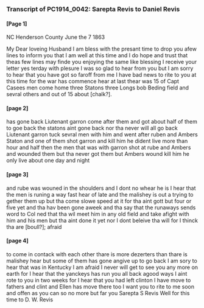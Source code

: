 ### Transcript of PC1914_0042: Sarepta Revis to Daniel Revis   

#### [Page 1]
NC Henderson County June the 7 1863

My Dear loveing Husband   I am bless with the presant   time to drop you afew lines   to inform you that I am   well at this time and I   do hope and trust that   theas few lines may finde   you enjoying the same like   blessing  I receive your letter   yes terday with plesure   I was so glad to hear from   you but I am sorry to hear   that you have got so faroff   from me  I have bad news   to rite to you at this time   for the war has commence   hear at last  thear was 15   of Capt Casees men come   home  three Statons  three   Longs  bob Beding field   and sevral others and   out of 15 about [chalk?].   

#### [page 2]   

has gone back  Liutenant   garron come after them   and got about half of them   to goe back  the statons   aint gone back nor tha   never will all go back   Liutenant garron tuck   sevral men with him   and went after ruben   and Ambers Staton   and one of them shot   garron and kill him   he dident live more than   hour and half  then the   men that was with garron   shot at rube and   Ambers and wounded   them but tha never got   them but Ambers wound   kill him  he only live   about one day and night    

#### [page 3]

and rube was wouned in the   shoulders and I dont no   whear he is  I hear that   the men is runing a   way fast hear of late and   the malishey is out a   trying to gether them   up but tha come slowe   speed at it for tha aint   gott but four or   five yet and tha hav   been gone aweek and tha   say that the runaways   sends word to Col   <??t?> ned that tha wil   meet him in any old   field and take afight   with him and his men   but tha aint done it yet   nor I dont beleive tha   will for I thinck tha    are [boull?]; afraid   

#### [page 4]

to come in contack with   each other  thare is   more dezerters than   thare is malishey hear   but some of them has   gone angive up to go back   I am sory to hear that   was in Kentucky   I am afraid I never   will get to see you any   more on earth for I hear   that the yanckeys has   run you all back agood   ways  I aint rote to you   in two weeks for I hear   that you had left clinton   I have move to fathers and   clint and Ellen has move   there too  I want you to rite   to me soon and offen as you   can  so no more but far you Sarepta S Revis   Well for this time  to D. W. Revis